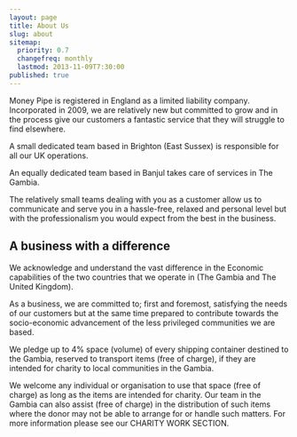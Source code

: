 ```yaml
---
layout: page
title: About Us
slug: about
sitemap: 
  priority: 0.7
  changefreq: monthly
  lastmod: 2013-11-09T7:30:00
published: true
---
```


Money Pipe is registered in England as a limited liability company.  Incorporated in 2009, we are relatively new but committed to grow and in the process give our customers a fantastic service that they will struggle to find elsewhere.

A small dedicated team based in Brighton (East Sussex) is responsible for all our UK operations.

An equally dedicated team based in Banjul takes care of services in The Gambia.

The relatively small teams dealing with you as a customer allow us to communicate and serve you in a hassle-free, relaxed and personal level but with the professionalism you would expect from the best in the business.

## A business with a difference

We acknowledge and understand the vast difference in the Economic capabilities of the two countries that we operate in (The Gambia and The United Kingdom).

As a business, we are committed to; first and foremost, satisfying the needs of our customers but at the same time prepared to contribute towards the socio-economic advancement of the less privileged communities we are based.

We pledge up to 4% space (volume) of every shipping container destined to the Gambia, reserved to transport items (free of charge), if they are intended for charity to local communities in the Gambia.

We welcome any individual or organisation to use that space (free of charge) as long as the items are intended for charity. Our team in the Gambia can also assist (free of charge) in the distribution of such items where the donor may not be able to arrange for or handle such matters. For more information please see our CHARITY WORK SECTION.
